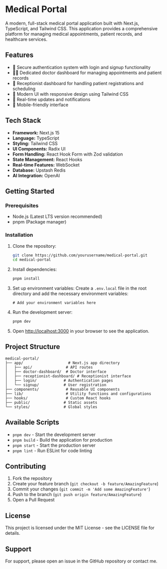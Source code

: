 # Medical Portal

A modern, full-stack medical portal application built with Next.js, TypeScript, and Tailwind CSS. This application provides a comprehensive platform for managing medical appointments, patient records, and healthcare services.

## Features

- 🔐 Secure authentication system with login and signup functionality
- 👨‍⚕️ Dedicated doctor dashboard for managing appointments and patient records
- 👥 Receptionist dashboard for handling patient registrations and scheduling
- 🎨 Modern UI with responsive design using Tailwind CSS
- 🔄 Real-time updates and notifications
- 📱 Mobile-friendly interface

## Tech Stack

- **Framework:** Next.js 15
- **Language:** TypeScript
- **Styling:** Tailwind CSS
- **UI Components:** Radix UI
- **Form Handling:** React Hook Form with Zod validation
- **State Management:** React Hooks
- **Real-time Features:** WebSocket
- **Database:** Upstash Redis
- **AI Integration:** OpenAI

## Getting Started

### Prerequisites

- Node.js (Latest LTS version recommended)
- pnpm (Package manager)

### Installation

1. Clone the repository:
   ```bash
   git clone https://github.com/yourusername/medical-portal.git
   cd medical-portal
   ```

2. Install dependencies:
   ```bash
   pnpm install
   ```

3. Set up environment variables:
   Create a `.env.local` file in the root directory and add the necessary environment variables:
   ```
   # Add your environment variables here
   ```

4. Run the development server:
   ```bash
   pnpm dev
   ```

5. Open [http://localhost:3000](http://localhost:3000) in your browser to see the application.

## Project Structure

```
medical-portal/
├── app/                    # Next.js app directory
│   ├── api/               # API routes
│   ├── doctor-dashboard/  # Doctor interface
│   ├── receptionist-dashboard/ # Receptionist interface
│   ├── login/            # Authentication pages
│   └── signup/           # User registration
├── components/            # Reusable UI components
├── lib/                   # Utility functions and configurations
├── hooks/                 # Custom React hooks
├── public/               # Static assets
└── styles/               # Global styles
```

## Available Scripts

- `pnpm dev` - Start the development server
- `pnpm build` - Build the application for production
- `pnpm start` - Start the production server
- `pnpm lint` - Run ESLint for code linting

## Contributing

1. Fork the repository
2. Create your feature branch (`git checkout -b feature/AmazingFeature`)
3. Commit your changes (`git commit -m 'Add some AmazingFeature'`)
4. Push to the branch (`git push origin feature/AmazingFeature`)
5. Open a Pull Request

## License

This project is licensed under the MIT License - see the LICENSE file for details.

## Support

For support, please open an issue in the GitHub repository or contact me.
